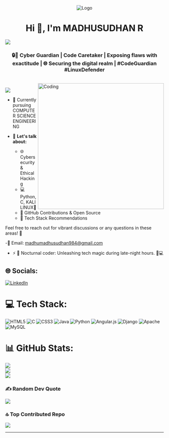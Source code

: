 <div align="center">
  <img src="https://raw.githubusercontent.com/KIRAN-KUMAR-K3/banner/main/Untitled%20design%20(1).png" alt="Logo">
</div>

<h1 align="center">Hi 👋, I'm MADHUSUDHAN R</h1>


<a href="https://github.com/404"><img src="https://user-images.githubusercontent.com/73097560/115834477-dbab4500-a447-11eb-908a-139a6edaec5c.gif"></a>
<h3 align="center">🔒🐧 Cyber Guardian | Code Caretaker | Exposing flaws with exactitude | 🌐 Securing the digital realm | #CodeGuardian #LinuxDefender</h3></br>
<img align="right" alt="Coding" width="400" src="https://cybrhawk.com/wp-content/uploads/2023/07/djbwgfw.gif">

<p align="left"> 

[![](https://visitcount.itsvg.in/api?id=R-Madhusudhan&icon=2&color=4)](https://visitcount.itsvg.in)
</p>

- 🔭 Currently pursuing COMPUTER SCIENCE ENGINEERING

- 💬 **Let's talk about:**
  - 🌐 Cybersecurity & Ethical Hacking
  - 💻 Python, C, KALI LINUX🐧
  - 🚀 GitHub Contributions & Open Source
  - 🔧 Tech Stack Recommendations

Feel free to reach out for vibrant discussions or any questions in these areas! 🚀

-📧 Email: [madhumadhusudhan984@gmail.com](mailto:madhumadhusudhan984@gmail.com)

- ⚡ 🌟 Nocturnal coder: Unleashing tech magic during late-night hours. 🌙💻

## 🌐 Socials:
[![LinkedIn](https://img.shields.io/badge/LinkedIn-%230077B5.svg?logo=linkedin&logoColor=white)](https://linkedin.com/in/madhusudhan-r-b44486248/) 

# 💻 Tech Stack:
![HTML5](https://img.shields.io/badge/html5-%23E34F26.svg?style=for-the-badge&logo=html5&logoColor=white) ![C](https://img.shields.io/badge/c-%2300599C.svg?style=for-the-badge&logo=c&logoColor=white) ![CSS3](https://img.shields.io/badge/css3-%231572B6.svg?style=for-the-badge&logo=css3&logoColor=white) ![Java](https://img.shields.io/badge/java-%23ED8B00.svg?style=for-the-badge&logo=openjdk&logoColor=white) ![Python](https://img.shields.io/badge/python-3670A0?style=for-the-badge&logo=python&logoColor=ffdd54) ![Angular.js](https://img.shields.io/badge/angular.js-%23E23237.svg?style=for-the-badge&logo=angularjs&logoColor=white) ![Django](https://img.shields.io/badge/django-%23092E20.svg?style=for-the-badge&logo=django&logoColor=white) ![Apache](https://img.shields.io/badge/apache-%23D42029.svg?style=for-the-badge&logo=apache&logoColor=white) ![MySQL](https://img.shields.io/badge/mysql-4479A1.svg?style=for-the-badge&logo=mysql&logoColor=white)
# 📊 GitHub Stats:
![](https://github-readme-stats.vercel.app/api?username=R-Madhusudhan&theme=great-gatsby&hide_border=false&include_all_commits=true&count_private=true)<br/>
![](https://github-readme-streak-stats.herokuapp.com/?user=R-Madhusudhan&theme=great-gatsby&hide_border=false)<br/>
![](https://github-readme-stats.vercel.app/api/top-langs/?username=R-Madhusudhan&theme=great-gatsby&hide_border=false&include_all_commits=true&count_private=true&layout=compact)

### ✍️ Random Dev Quote
![](https://quotes-github-readme.vercel.app/api?type=horizontal&theme=radical)

### 🔝 Top Contributed Repo
![](https://github-contributor-stats.vercel.app/api?username=R-Madhusudhan&limit=5&theme=dark&combine_all_yearly_contributions=true)


---

<!-- Proudly created with GPRM ( https://gprm.itsvg.in ) -->
